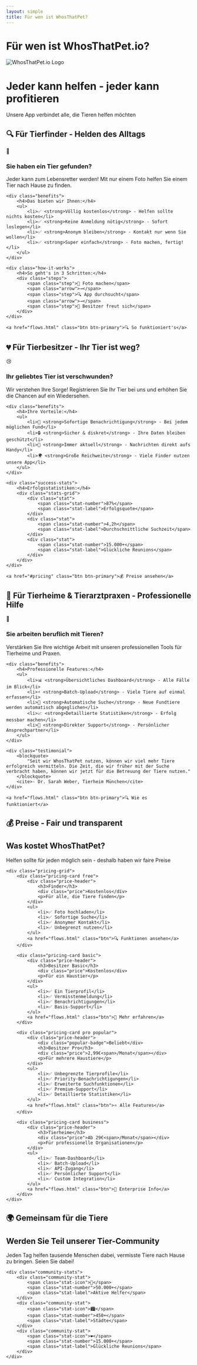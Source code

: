 ```yaml
---
layout: simple
title: Für wen ist WhosThatPet?
---
```


# Für wen ist WhosThatPet.io? 

<div class="hero">
    <img src="assets/images/whosthatpet-logo.png" alt="WhosThatPet.io Logo" class="hero-logo">
    <h1>Jeder kann helfen - jeder kann profitieren</h1>
    <p>Unsere App verbindet alle, die Tieren helfen möchten</p>
</div>

## 🔍 Für Tierfinder - Helden des Alltags

<div class="role-card">
    <div class="role-icon">🦸</div>
    <h3>Sie haben ein Tier gefunden?</h3>
    <p>Jeder kann zum Lebensretter werden! Mit nur einem Foto helfen Sie einem Tier nach Hause zu finden.</p>
    
    <div class="benefits">
        <h4>Das bieten wir Ihnen:</h4>
        <ul>
            <li>✅ <strong>Völlig kostenlos</strong> - Helfen sollte nichts kosten</li>
            <li>✅ <strong>Keine Anmeldung nötig</strong> - Sofort loslegen</li>
            <li>✅ <strong>Anonym bleiben</strong> - Kontakt nur wenn Sie wollen</li>
            <li>✅ <strong>Super einfach</strong> - Foto machen, fertig!</li>
        </ul>
    </div>
    
    <div class="how-it-works">
        <h4>So geht's in 3 Schritten:</h4>
        <div class="steps">
            <span class="step">📸 Foto machen</span>
            <span class="arrow">→</span>
            <span class="step">🔍 App durchsucht</span>
            <span class="arrow">→</span>
            <span class="step">💌 Besitzer freut sich</span>
        </div>
    </div>
    
    <a href="flows.html" class="btn btn-primary">🔍 So funktioniert's</a>
</div>

## 💔 Für Tierbesitzer - Ihr Tier ist weg?

<div class="role-card">
    <div class="role-icon">😢</div>
    <h3>Ihr geliebtes Tier ist verschwunden?</h3>
    <p>Wir verstehen Ihre Sorge! Registrieren Sie Ihr Tier bei uns und erhöhen Sie die Chancen auf ein Wiedersehen.</p>
    
    <div class="benefits">
        <h4>Ihre Vorteile:</h4>
        <ul>
            <li>🚨 <strong>Sofortige Benachrichtigung</strong> - Bei jedem möglichen Fund</li>
            <li>🔒 <strong>Sicher & diskret</strong> - Ihre Daten bleiben geschützt</li>
            <li>📱 <strong>Immer aktuell</strong> - Nachrichten direkt aufs Handy</li>
            <li>🌍 <strong>Große Reichweite</strong> - Viele Finder nutzen unsere App</li>
        </ul>
    </div>
    
    <div class="success-stats">
        <h4>Erfolgsstatistiken:</h4>
        <div class="stats-grid">
            <div class="stat">
                <span class="stat-number">87%</span>
                <span class="stat-label">Erfolgsquote</span>
            </div>
            <div class="stat">
                <span class="stat-number">4,2h</span>
                <span class="stat-label">Durchschnittliche Suchzeit</span>
            </div>
            <div class="stat">
                <span class="stat-number">15.000+</span>
                <span class="stat-label">Glückliche Reunions</span>
            </div>
        </div>
    </div>
    
    <a href="#pricing" class="btn btn-primary">💰 Preise ansehen</a>
</div>

## 🏥 Für Tierheime & Tierarztpraxen - Professionelle Hilfe

<div class="role-card">
    <div class="role-icon">🏥</div>
    <h3>Sie arbeiten beruflich mit Tieren?</h3>
    <p>Verstärken Sie Ihre wichtige Arbeit mit unseren professionellen Tools für Tierheime und Praxen.</p>
    
    <div class="benefits">
        <h4>Professionelle Features:</h4>
        <ul>
            <li>📊 <strong>Übersichtliches Dashboard</strong> - Alle Fälle im Blick</li>
            <li>⚡ <strong>Batch-Upload</strong> - Viele Tiere auf einmal erfassen</li>
            <li>🔄 <strong>Automatische Suche</strong> - Neue Fundtiere werden automatisch abgeglichen</li>
            <li>📈 <strong>Detaillierte Statistiken</strong> - Erfolg messbar machen</li>
            <li>💬 <strong>Direkter Support</strong> - Persönlicher Ansprechpartner</li>
        </ul>
    </div>
    
    <div class="testimonial">
        <blockquote>
            "Seit wir WhosThatPet nutzen, können wir viel mehr Tiere erfolgreich vermitteln. Die Zeit, die wir früher mit der Suche verbracht haben, können wir jetzt für die Betreuung der Tiere nutzen."
        </blockquote>
        <cite>- Dr. Sarah Weber, Tierheim München</cite>
    </div>
    
    <a href="flows.html" class="btn btn-primary">🔍 Wie es funktioniert</a>
</div>

## 💰 Preise - Fair und transparent

<div class="pricing-section" id="pricing">
    <h2>Was kostet WhosThatPet?</h2>
    <p>Helfen sollte für jeden möglich sein - deshalb haben wir faire Preise</p>
    
    <div class="pricing-grid">
        <div class="pricing-card free">
            <div class="price-header">
                <h3>Finder</h3>
                <div class="price">Kostenlos</div>
                <p>Für alle, die Tiere finden</p>
            </div>
            <ul>
                <li>✅ Foto hochladen</li>
                <li>✅ Sofortige Suche</li>
                <li>✅ Anonymer Kontakt</li>
                <li>✅ Unbegrenzt nutzen</li>
            </ul>
            <a href="flows.html" class="btn">🔍 Funktionen ansehen</a>
        </div>
        
        <div class="pricing-card basic">
            <div class="price-header">
                <h3>Besitzer Basic</h3>
                <div class="price">Kostenlos</div>
                <p>Für ein Haustier</p>
            </div>
            <ul>
                <li>✅ Ein Tierprofil</li>
                <li>✅ Vermisstenmeldung</li>
                <li>✅ Benachrichtigungen</li>
                <li>✅ Basis-Support</li>
            </ul>
            <a href="flows.html" class="btn">🚀 Mehr erfahren</a>
        </div>
        
        <div class="pricing-card pro popular">
            <div class="price-header">
                <div class="popular-badge">Beliebt</div>
                <h3>Besitzer Pro</h3>
                <div class="price">2,99€<span>/Monat</span></div>
                <p>Für mehrere Haustiere</p>
            </div>
            <ul>
                <li>✅ Unbegrenzte Tierprofile</li>
                <li>✅ Priority-Benachrichtigungen</li>
                <li>✅ Erweiterte Suchfunktionen</li>
                <li>✅ Premium-Support</li>
                <li>✅ Detaillierte Statistiken</li>
            </ul>
            <a href="flows.html" class="btn">⭐ Alle Features</a>
        </div>
        
        <div class="pricing-card business">
            <div class="price-header">
                <h3>Tierheime</h3>
                <div class="price">Ab 29€<span>/Monat</span></div>
                <p>Für professionelle Organisationen</p>
            </div>
            <ul>
                <li>✅ Team-Dashboard</li>
                <li>✅ Batch-Upload</li>
                <li>✅ API-Zugang</li>
                <li>✅ Persönlicher Support</li>
                <li>✅ Custom Integration</li>
            </ul>
            <a href="flows.html" class="btn">🏥 Enterprise Info</a>
        </div>
    </div>
</div>

## 🌍 Gemeinsam für die Tiere

<div class="community-section">
    <h2>Werden Sie Teil unserer Tier-Community</h2>
    <p>Jeden Tag helfen tausende Menschen dabei, vermisste Tiere nach Hause zu bringen. Seien Sie dabei!</p>
    
    <div class="community-stats">
        <div class="community-stat">
            <span class="stat-icon">👥</span>
            <span class="stat-number">50.000+</span>
            <span class="stat-label">Aktive Helfer</span>
        </div>
        <div class="community-stat">
            <span class="stat-icon">🏙️</span>
            <span class="stat-number">450+</span>
            <span class="stat-label">Städte</span>
        </div>
        <div class="community-stat">
            <span class="stat-icon">❤️</span>
            <span class="stat-number">15.000+</span>
            <span class="stat-label">Glückliche Reunions</span>
        </div>
    </div>
</div>